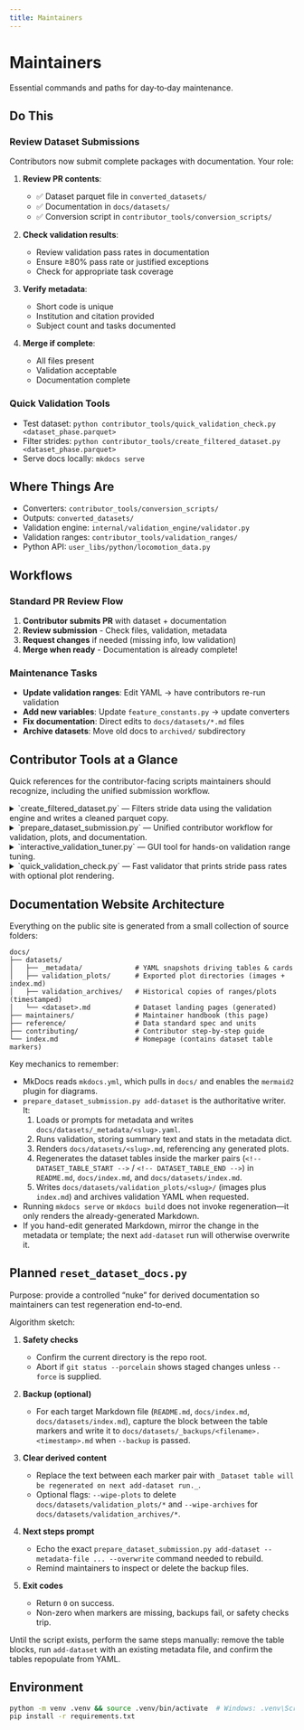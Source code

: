 ```yaml
---
title: Maintainers
---
```


# Maintainers

Essential commands and paths for day‑to‑day maintenance.

## Do This

### Review Dataset Submissions
Contributors now submit complete packages with documentation. Your role:

1. **Review PR contents**:
   - ✅ Dataset parquet file in `converted_datasets/`
   - ✅ Documentation in `docs/datasets/`
   - ✅ Conversion script in `contributor_tools/conversion_scripts/`

2. **Check validation results**:
   - Review validation pass rates in documentation
   - Ensure ≥80% pass rate or justified exceptions
   - Check for appropriate task coverage

3. **Verify metadata**:
   - Short code is unique
   - Institution and citation provided
   - Subject count and tasks documented

4. **Merge if complete**:
   - All files present
   - Validation acceptable
   - Documentation complete

### Quick Validation Tools
- Test dataset: `python contributor_tools/quick_validation_check.py <dataset_phase.parquet>`
- Filter strides: `python contributor_tools/create_filtered_dataset.py <dataset_phase.parquet>`
- Serve docs locally: `mkdocs serve`

## Where Things Are

- Converters: `contributor_tools/conversion_scripts/`
- Outputs: `converted_datasets/`
- Validation engine: `internal/validation_engine/validator.py`
- Validation ranges: `contributor_tools/validation_ranges/`
- Python API: `user_libs/python/locomotion_data.py`

## Workflows

### Standard PR Review Flow
1. **Contributor submits PR** with dataset + documentation
2. **Review submission** - Check files, validation, metadata
3. **Request changes** if needed (missing info, low validation)  
4. **Merge when ready** - Documentation is already complete!

### Maintenance Tasks
- **Update validation ranges**: Edit YAML → have contributors re-run validation
- **Add new variables**: Update `feature_constants.py` → update converters
- **Fix documentation**: Direct edits to `docs/datasets/*.md` files
- **Archive datasets**: Move old docs to `archived/` subdirectory


## Contributor Tools at a Glance

Quick references for the contributor-facing scripts maintainers should recognize, including the unified submission workflow.

<details>
<summary>`create_filtered_dataset.py` — Filters stride data using the validation engine and writes a cleaned parquet copy.</summary>

```mermaid
flowchart TD
    A[Start CLI] --> B[Parse dataset/ranges/exclusions]
    B --> C{Dataset file exists?}
    C -- No --> Z[Exit with error]
    C -- Yes --> D[Derive output name]
    D --> E[Load dataset with LocomotionData]
    E --> F[Validate requested exclude columns]
    F --> G{Output exists?}
    G -- No --> H[Init Validator with ranges]
    G -- Yes --> I{Overwrite confirmed?}
    I -- No --> Z
    I -- Yes --> H
    H --> J[Filter each task: remove failing strides]
    J --> K[Drop excluded columns and save parquet]
    K --> L[Report pass rate + output]
    L --> M[Return exit code]
```

</details>

<details>
<summary>`prepare_dataset_submission.py` — Unified contributor workflow for validation, plots, and documentation.</summary>

Generates or refreshes everything a contributor needs for a dataset page. The script derives a dataset slug from the parquet file name, stores metadata in `docs/datasets/_metadata/`, writes the Markdown page, and rebuilds the dataset tables that live between the `<!-- DATASET_TABLE_START -->` / `<!-- DATASET_TABLE_END -->` markers in `README.md`, `docs/index.md`, and `docs/datasets/index.md`. Those tables are regenerated from the metadata directory so the public landing pages always list the newest datasets with consistent links.

<details>
<summary>`add-dataset` subcommand</summary>

Primary entry point today. Collects metadata (prompts or file), runs validation, writes dataset docs, persists metadata YAML, regenerates tables, and outputs the submission checklist.

```mermaid
flowchart TD
    A[Start CLI] --> B[Parse dataset and options]
    B --> C{Metadata file supplied?}
    C -- Yes --> D[Load YAML or JSON metadata]
    C -- No --> E[Prompt contributor for fields]
    D --> F
    E --> F[Assemble metadata payload]
    F --> G[Run validator on parquet]
    G --> H{Validation passed?}
    H -- No --> I[Capture issues but continue]
    H -- Yes --> J[Store pass statistics]
    I --> K
    J --> K[Embed validation summary]
    K --> L[Render dataset Markdown + plots]
    L --> M[Write metadata YAML and checklist]
    M --> N[Regenerate dataset tables via markers]
    N --> O[Exit with status]
```

</details>

<details>
<summary>`refresh-validation` subcommand</summary>

Planned follow-up flow for when contributors need to rerun validation after adjusting converters or ranges. Would skip metadata prompts, rebuild plots, update summaries, and refresh tables using the existing metadata.

```mermaid
flowchart TD
    A[Start CLI] --> B[Parse dataset and ranges options]
    B --> C[Run validator and regenerate plots]
    C --> D[Update dataset Markdown with new summary]
    D --> E[Persist metadata stats]
    E --> F[Refresh dataset tables between markers]
    F --> G[Exit with status]
```

</details>

<details>
<summary>`edit-metadata` subcommand</summary>

Intended fast path for metadata-only tweaks. Loads the existing YAML, lets contributors edit fields, saves updates, and offers to chain directly into a validation refresh if data quality changed.

```mermaid
flowchart TD
    A[Start CLI] --> B[Load existing metadata YAML]
    B --> C[Prompt contributor to edit fields]
    C --> D[Write updated metadata and Markdown]
    D --> E[Refresh dataset tables between markers]
    E --> F{Run validation refresh now?}
    F -- Yes --> G[Chain to refresh-validation]
    F -- No --> H[Exit with status]
```

</details>

</details>

<details>
<summary>`interactive_validation_tuner.py` — GUI tool for hands-on validation range tuning.</summary>

Helps contributors diagnose failing variables and author custom range YAMLs. Requires tkinter/display support; useful when datasets target special populations and need bespoke envelopes before re-running `add-dataset`.

```mermaid
flowchart TD
    A[Start CLI] --> B[Check tkinter and display availability]
    B -- Missing --> C[Print setup instructions and exit]
    B -- Available --> D[Launch tuner window]
    D --> E[Load validation YAML and dataset]
    E --> F[Render draggable range boxes]
    F --> G[Contributor adjusts ranges / toggles options]
    G --> H[Preview pass/fail changes]
    H --> I{Save ranges?}
    I -- Yes --> J[Export updated YAML]
    I -- No --> K[Keep editing]
    J --> L[Continue editing or close]
    K --> L
    L --> M[Exit application]
```

</details>

<details>
<summary>`quick_validation_check.py` — Fast validator that prints stride pass rates with optional plot rendering.</summary>

```mermaid
flowchart TD
    A[Start CLI] --> B[Parse CLI options]
    B --> C{Dataset file and ranges file exist?}
    C -- No --> Z[Exit with error]
    C -- Yes --> D[Initialize Validator]
    D --> E[Run validation]
    E --> F[Print pass summary]
    F --> G{Plot flag enabled?}
    G -- No --> H[Exit with status code]
    G -- Yes --> I[Render interactive or saved plots]
    I --> H
```

</details>


## Documentation Website Architecture

Everything on the public site is generated from a small collection of source folders:

```
docs/
├── datasets/
│   ├── _metadata/             # YAML snapshots driving tables & cards
│   ├── validation_plots/      # Exported plot directories (images + index.md)
│   ├── validation_archives/   # Historical copies of ranges/plots (timestamped)
│   └── <dataset>.md           # Dataset landing pages (generated)
├── maintainers/               # Maintainer handbook (this page)
├── reference/                 # Data standard spec and units
├── contributing/              # Contributor step-by-step guide
└── index.md                   # Homepage (contains dataset table markers)
```

Key mechanics to remember:
- MkDocs reads `mkdocs.yml`, which pulls in `docs/` and enables the `mermaid2` plugin for diagrams.
- `prepare_dataset_submission.py add-dataset` is the authoritative writer. It:
  1. Loads or prompts for metadata and writes `docs/datasets/_metadata/<slug>.yaml`.
  2. Runs validation, storing summary text and stats in the metadata dict.
  3. Renders `docs/datasets/<slug>.md`, referencing any generated plots.
  4. Regenerates the dataset tables inside the marker pairs (`<!-- DATASET_TABLE_START -->` / `<!-- DATASET_TABLE_END -->`) in `README.md`, `docs/index.md`, and `docs/datasets/index.md`.
  5. Writes `docs/datasets/validation_plots/<slug>/` (images plus `index.md`) and archives validation YAML when requested.
- Running `mkdocs serve` or `mkdocs build` does not invoke regeneration—it only renders the already-generated Markdown.
- If you hand-edit generated Markdown, mirror the change in the metadata or template; the next `add-dataset` run will otherwise overwrite it.

## Planned `reset_dataset_docs.py`

Purpose: provide a controlled “nuke” for derived documentation so maintainers can test regeneration end-to-end.

Algorithm sketch:
1. **Safety checks**
   - Confirm the current directory is the repo root.
   - Abort if `git status --porcelain` shows staged changes unless `--force` is supplied.

2. **Backup (optional)**
   - For each target Markdown file (`README.md`, `docs/index.md`, `docs/datasets/index.md`), capture the block between the table markers and write it to `docs/datasets/_backups/<filename>.<timestamp>.md` when `--backup` is passed.

3. **Clear derived content**
   - Replace the text between each marker pair with `_Dataset table will be regenerated on next add-dataset run._`.
   - Optional flags: `--wipe-plots` to delete `docs/datasets/validation_plots/*` and `--wipe-archives` for `docs/datasets/validation_archives/*`.

4. **Next steps prompt**
   - Echo the exact `prepare_dataset_submission.py add-dataset --metadata-file ... --overwrite` command needed to rebuild.
   - Remind maintainers to inspect or delete the backup files.

5. **Exit codes**
   - Return `0` on success.
   - Non-zero when markers are missing, backups fail, or safety checks trip.

Until the script exists, perform the same steps manually: remove the table blocks, run `add-dataset` with an existing metadata file, and confirm the tables repopulate from YAML.

## Environment

```bash
python -m venv .venv && source .venv/bin/activate  # Windows: .venv\Scripts\activate
pip install -r requirements.txt
```
